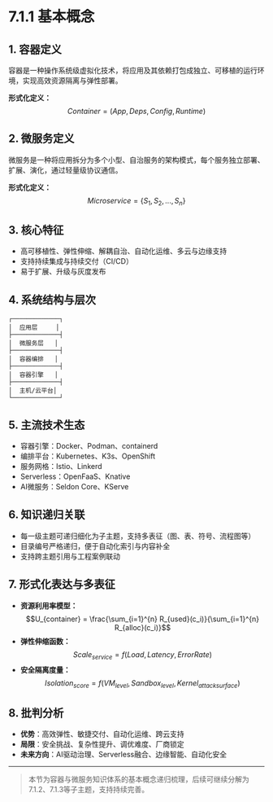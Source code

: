 # 7.1.1 基本概念

## 1. 容器定义

容器是一种操作系统级虚拟化技术，将应用及其依赖打包成独立、可移植的运行环境，实现高效资源隔离与弹性部署。

**形式化定义：**
$$Container = (App, Deps, Config, Runtime)$$

## 2. 微服务定义

微服务是一种将应用拆分为多个小型、自治服务的架构模式，每个服务独立部署、扩展、演化，通过轻量级协议通信。

**形式化定义：**
$$Microservice = \{S_1, S_2, ..., S_n\}$$

## 3. 核心特征

- 高可移植性、弹性伸缩、解耦自治、自动化运维、多云与边缘支持
- 支持持续集成与持续交付（CI/CD）
- 易于扩展、升级与灰度发布

## 4. 系统结构与层次

```text
┌─────────────┐
│  应用层     │
├─────────────┤
│  微服务层   │
├─────────────┤
│  容器编排   │
├─────────────┤
│  容器引擎   │
├─────────────┤
│  主机/云平台│
└─────────────┘
```

## 5. 主流技术生态

- 容器引擎：Docker、Podman、containerd
- 编排平台：Kubernetes、K3s、OpenShift
- 服务网格：Istio、Linkerd
- Serverless：OpenFaaS、Knative
- AI微服务：Seldon Core、KServe

## 6. 知识递归关联

- 每一级主题可递归细化为子主题，支持多表征（图、表、符号、流程图等）
- 目录编号严格递归，便于自动化索引与内容补全
- 支持跨主题引用与工程案例联动

## 7. 形式化表达与多表征

- **资源利用率模型：**
$$U_{container} = \frac{\sum_{i=1}^{n} R_{used}(c_i)}{\sum_{i=1}^{n} R_{alloc}(c_i)}$$
- **弹性伸缩函数：**
$$Scale_{service} = f(Load, Latency, ErrorRate)$$
- **安全隔离度量：**
$$Isolation_{score} = f(VM_{level}, Sandbox_{level}, Kernel_{attack surface})$$

## 8. 批判分析

- **优势**：高效弹性、敏捷交付、自动化运维、跨云支持
- **局限**：安全挑战、复杂性提升、调优难度、厂商锁定
- **未来方向**：AI驱动治理、Serverless融合、边缘智能、自动化安全

---
> 本节为容器与微服务知识体系的基本概念递归梳理，后续可继续分解为7.1.2、7.1.3等子主题，支持持续完善。 